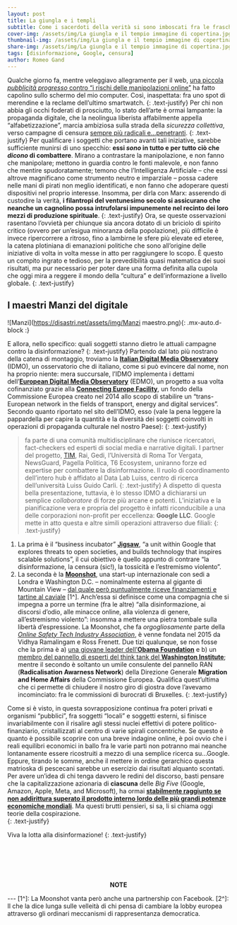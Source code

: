 ```yaml
---
layout: post
title: La giungla e i templi
subtitle: Come i sacerdoti della verità si sono imboscati fra le frasche
cover-img: /assets/img/La giungla e il tempio immagine di copertina.jpg
thumbnail-img: /assets/img/La giungla e il tempio immagine di copertina.jpg	
share-img: /assets/img/La giungla e il tempio immagine di copertina.jpg
tags: [disinformazione, Google, censura]
author: Romeo Gand
---
```

Qualche giorno fa, mentre veleggiavo allegramente per il web, [una piccola *pubblicità progresso* contro “i rischi delle manipolazioni online”](https://www.youtube.com/watch?v=Sr3XzVEXF3M&ab_channel=IDMO) ha fatto capolino sullo schermo del mio computer. Così, inaspettata: fra uno spot di merendine e la reclame dell’ultimo smartwatch.
{: .text-justify} 
Per chi non abbia gli occhi foderati di prosciutto, lo stato dell’arte è ormai lampante: la propaganda digitale, che la neolingua liberista affabilmente appella “alfabetizzazione”, marcia ambiziosa sulla strada della *sicurezza collettiva*, verso campagne di censura [sempre più radicali e…penetranti](https://www.sanitainformazione.it/sanita-internazionale/disinformazione-google-prebunking/). 
{: .text-justify} 
Per qualificare i soggetti che portano avanti tali iniziative, sarebbe sufficiente munirsi di uno specchio: **essi *sono* in tutto e per tutto ciò che *dicono* di combattere**. Mirano a contrastare la manipolazione, e non fanno che manipolare; mettono in guardia contro le fonti malevole, e non fanno che mentire spudoratamente; temono che l’Intelligenza Artificiale – che essi altrove magnificano come strumento neutro e imparziale – possa cadere nelle mani di pirati non meglio identificati, e non fanno che adoperare questi dispositivi nel proprio interesse. Insomma, per dirla con Marx: asserendo di custodire la verità, **i filantropi del ventunesimo secolo si assicurano che neanche un cagnolino possa intrufolarsi impunemente nel recinto dei loro mezzi di produzione spirituale**. 
{: .text-justify} 
Ora, se queste osservazioni rasentano l’ovvietà per chiunque sia ancora dotato di un briciolo di spirito critico (ovvero per un’esigua minoranza della popolazione), più difficile è invece ripercorrere a ritroso, fino a lambirne le sfere più elevate ed eteree, la catena plotiniana di emanazioni politiche che sono all’origine delle iniziative di volta in volta messe in atto per raggiungere lo scopo. È questo un compito ingrato e tedioso, per la prevedibilità quasi matematica dei suoi risultati, ma pur necessario per poter dare una forma definita alla cupola che oggi mira a reggere il mondo della “cultura” e dell’informazione a livello globale.
{: .text-justify} 
## I maestri Manzi del digitale
![Manzi](https://disastri.net/assets/img/Manzi maestro.png){: .mx-auto.d-block :}
&nbsp;<br>

E allora, nello specifico: quali soggetti stanno dietro le attuali campagne contro la disinformazione?
{: .text-justify} 
Partendo dal lato più nostrano della catena di montaggio, troviamo la [**Italian Digital Media Observatory**](https://www.idmo.it/) (IDMO), un osservatorio che di italiano, come si può evincere dal nome, non ha proprio niente: mera succursale, l’IDMO implementa i dettami dell’[**European Digital Media Observatory**](https://edmo.eu/) (EDMO), un progetto a sua volta cofinanziato grazie alla [**Connecting Europe Facility**](https://commission.europa.eu/funding-tenders/find-funding/eu-funding-programmes/connecting-europe-facility_en), un fondo della Commissione Europea creato nel 2014 allo scopo di stabilire un “trans-European network in the fields of transport, energy and digital services”. Secondo quanto riportato nel sito dell’IDMO, esso (vale la pena leggere la pappardella per capire la quantità e la diversità dei soggetti coinvolti in operazioni di propaganda culturale nel nostro Paese):
{: .text-justify} 
>fa parte di una comunità multidisciplinare che riunisce ricercatori, fact-checkers ed esperti di social media e narrative digitali. I partner del progetto, [TIM](https://www.raiplay.it/video/2023/06/Digital-World-vs-Fake-News-Appuntamento-con-i-digital-media-TIM-per-IDMO-fcc1c579-fcc2-4650-bd93-05a01624659f.html), Rai, Gedi, l’Università di Roma Tor Vergata, NewsGuard, Pagella Politica, T6 Ecosystem, uniranno forze ed expertise per combattere la disinformazione. Il ruolo di coordinamento dell’intero hub è affidato al Data Lab Luiss, centro di ricerca dell’università Luiss Guido Carli. 
{: .text-justify} 
A dispetto di questa bella presentazione, tuttavia, è lo stesso IDMO a dichiararsi un semplice *collaboratore* di forze più arcane e potenti. L’iniziativa e la pianificazione vera e propria del progetto è infatti riconducibile a una delle corporazioni non-profit per eccellenza: **Google LLC**. Google mette in atto questa e altre simili operazioni attraverso due filiali:
{: .text-justify} 

1. La prima è il “business incubator” [**Jigsaw**](https://jigsaw.google.com/), “a unit within Google that explores threats to open societies, and builds technology that inspires scalable solutions”, il cui obiettivo è quello appunto di contrare “la disinformazione, la censura (sic!), la tossicità e l’estremismo violento”.
2. La seconda è la [**Moonshot**](https://moonshotteam.com), una start-up internazionale con sedi a Londra e Washington D.C. – nominalmente esterna al gigante di Mountain View – [dal quale però puntualmente riceve finanziamenti e tartine al caviale](https://www.nbcnews.com/tech/security/google-backed-startup-uses-internet-ads-counter-online-extremism-n860961) [1^]. Anch’essa si definisce come una compagnia che si impegna a porre un termine (fra le altre) “alla disinformazione, ai discorsi d’odio, alle minacce online, alla violenza di genere, all’estremismo violento”: insomma a mettere una pietra tombale sulla libertà d’espressione. La Moonshot, che fa *orgogliosamente* parte della [*Online Safety Tech Industry Association*](https://ostia.org.uk/), è venne fondata nel 2015 da Vidhya Ramalingam e Ross Frenett. Due tizi qualunque, se non fosse che la prima è a) [una giovane leader dell’**Obama Foundation**](https://www.obama.org/programs/leaders/europe/2020/vidhya-ramalingam/) e b) un [membro del pannello di esperti del think tank del **Washington Institute**](https://www.washingtoninstitute.org/experts/vidhya-ramalingam); mentre il secondo è soltanto un umile consulente del pannello RAN (**Radicalisation Awarness Network**) della Direzione Generale **Migration and Home Affairs** della Commissione Europea. Qualifica quest’ultima che ci permette di chiudere il nostro giro di giostra dove l’avevamo incominciato: fra le commissioni di burocrati di Bruxelles. 
{: .text-justify} 


Come si è visto, in questa sovrapposizione continua fra poteri privati e organismi “pubblici”, fra soggetti “locali” e soggetti esterni, si finisce invariabilmente con il risalire agli stessi nuclei effettivi di potere politico-finanziario, cristallizzati al centro di varie spirali concentriche. Se questo è quanto è possibile scoprire con una breve indagine online, è poi ovvio che i reali equilibri economici in ballo fra le varie parti non potranno mai neanche lontanamente essere ricostruiti a mezzo di una semplice ricerca su…Google. Eppure, tirando le somme, anche il mettere in ordine gerarchico questa matrioska di pescecani sarebbe un esercizio dai risultati alquanto scontati. Per avere un’idea di chi tenga davvero le redini del discorso, basti pensare che la capitalizzazione azionaria di **ciascuna** delle *Big Five* (Google, Amazon, Apple, Meta, and Microsoft), ha ormai **[stabilmente raggiunto se non addirittura superato il prodotto interno lordo delle più grandi potenze economiche mondiali](https://www.visualcapitalist.com/the-tech-giants-worth-compared-economies-countries/)**. Ma questi brutti pensieri, si sa, li si chiama oggi teorie della cospirazione.  
{: .text-justify} 

Viva la lotta alla disinformazione!
{: .text-justify} 

&nbsp;<br>
&nbsp;<br>
&nbsp;<br>
&nbsp;<br>

<p style="text-align: center;"><b>NOTE</b></p>
---
[1^]: La Moonshot vanta però anche una partnership con Facebook.
[2^]: Il che la dice lunga sulle velleità di chi pensa di cambiare la lobby europea attraverso gli ordinari meccanismi di rappresentanza democratica. 
